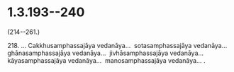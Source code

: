 # 1.3.193--240

(214--261.)

218\. … Cakkhusamphassajāya vedanāya…  sotasamphassajāya vedanāya…  ghānasamphassajāya vedanāya…  jivhāsamphassajāya vedanāya…  kāyasamphassajāya vedanāya…  manosamphassajāya vedanāya… .
